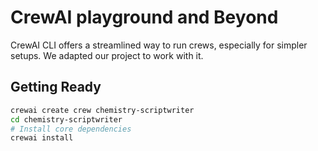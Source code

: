 # CrewAI playground and Beyond

CrewAI CLI offers a streamlined way to run crews, especially for simpler setups. We adapted our project to work with it.

## Getting Ready
```bash
crewai create crew chemistry-scriptwriter
cd chemistry-scriptwriter
# Install core dependencies
crewai install
```

